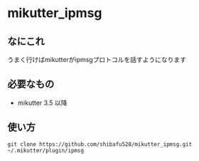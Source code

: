 mikutter_ipmsg
===

## なにこれ
うまく行けばmikutterがipmsgプロトコルを話すようになります

## 必要なもの
* mikutter 3.5 以降

## 使い方
`git clone https://github.com/shibafu528/mikutter_ipmsg.git ~/.mikutter/plugin/ipmsg`